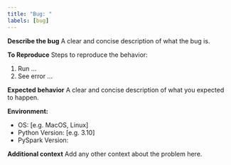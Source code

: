 ```yaml
---
title: "Bug: "
labels: [bug]
---
```


**Describe the bug**
A clear and concise description of what the bug is.

**To Reproduce**
Steps to reproduce the behavior:
1. Run ...
2. See error ...

**Expected behavior**
A clear and concise description of what you expected to happen.

**Environment:**
- OS: [e.g. MacOS, Linux]
- Python Version: [e.g. 3.10]
- PySpark Version:

**Additional context**
Add any other context about the problem here.